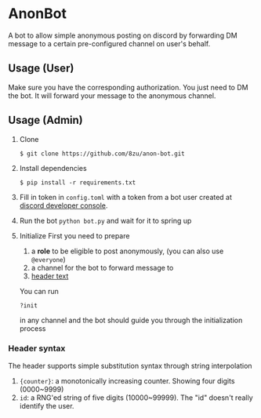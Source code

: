 # AnonBot

A bot to allow simple anonymous posting on discord by forwarding DM message to a certain pre-configured channel on user's behalf.

## Usage (User)

Make sure you have the corresponding authorization. You just need to DM the bot. It will forward your message to the anonymous channel.

## Usage (Admin)

1. Clone
   ```console
   $ git clone https://github.com/8zu/anon-bot.git
   ```

2. Install dependencies
   ```console
   $ pip install -r requirements.txt
   ```

3. Fill in token in `config.toml` with a token from a bot user created at [discord developer console](https://discordapp.com/developers/applications/me).

4. Run the bot `python bot.py` and wait for it to spring up

5. Initialize
   First you need to prepare
    1. a **role** to be eligible to post anonymously, (you can also use `@everyone`)
    2. a channel for the bot to forward message to
    3. [header text](#header)

   You can run
   ```
   ?init
   ```
   in any channel and the bot should guide you through the initialization process

### <a name="header"></a> Header syntax

The header supports simple substitution syntax through string interpolation

1. `{counter}`: a monotonically increasing counter. Showing four digits (0000~9999)
2. `id`: a RNG'ed string of five digits (10000~99999). The "id" doesn't really identify the user.
